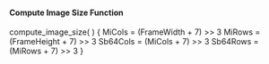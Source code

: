 #### Compute Image Size Function

<div class="syntax">
compute_image_size( ) {
    MiCols = (FrameWidth + 7) >> 3
    MiRows = (FrameHeight + 7) >> 3
    Sb64Cols = (MiCols + 7) >> 3
    Sb64Rows = (MiRows + 7) >> 3
}

</div>
